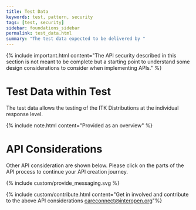 ```yaml
---
title: Test Data
keywords: test, pattern, security
tags: [test, security]
sidebar: foundations_sidebar
permalink: test_data.html
summary: "The test data expected to be delivered by "
---
```


{% include important.html content="The API security described in this section is not meant to be complete but a starting point to understand some design considerations to consider when implementing APIs." %}

# Test Data within Test #

The test data allows the testing of the ITK Distributions at the individual response level.

{% include note.html content="Provided as an overview" %}


# API Considerations #

Other API consideration are shown below. Please click on the parts of the API process to continue your API creation journey.

{% include custom/provide_messaging.svg %}

{% include custom/contribute.html content="Get in involved and contribute to the above API considerations careconnect@interopen.org"%}
